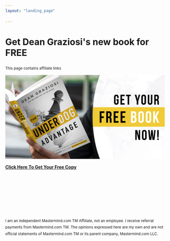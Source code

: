 ```yaml
---
layout: "landing_page"

---
```


 <script type="text/javascript">
      window.location='https://dgachieve.com/underdog?source=ILDunderdog&a=1899';
    </script>

# Get Dean Graziosi's new book for FREE  
<sub>This page contains affiliate links</sub>

<a href="https://dgachieve.com/underdog?source=ILDunderdog&a=1899">
<img src="/i/ads/underdog/ua-sidebar.jpg" alt="Underdog Advantage Free book"/></a>

**[Click Here To Get Your Free Copy](https://dgachieve.com/underdog?source=ILDunderdog&a=1899)**



<br /><br /><br /><br /> <br /><br /><br />

<sub>I am an independent Mastermind.com TM Affiliate, not an employee. I receive referral payments from Mastermind.com TM. The opinions expressed here are my own and are not official statements of Mastermind.com TM or its parent company, Mastermind.com LLC.</sub>








